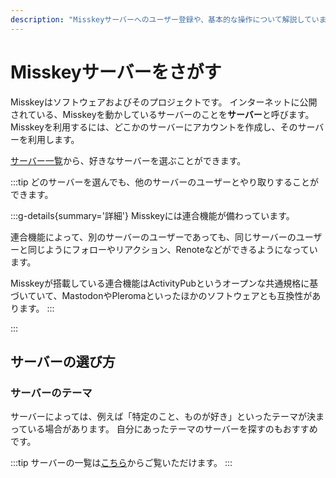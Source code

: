 ```yaml
---
description: "Misskeyサーバーへのユーザー登録や、基本的な操作について解説しています。"
---
```

# Misskeyサーバーをさがす
Misskeyはソフトウェアおよびそのプロジェクトです。
インターネットに公開されている、Misskeyを動かしているサーバーのことを**サーバー**と呼びます。
Misskeyを利用するには、どこかのサーバーにアカウントを作成し、そのサーバーを利用します。

[サーバー一覧](/servers/)から、好きなサーバーを選ぶことができます。

:::tip
どのサーバーを選んでも、他のサーバーのユーザーとやり取りすることができます。

:::g-details{summary='詳細'}
Misskeyには連合機能が備わっています。

連合機能によって、別のサーバーのユーザーであっても、同じサーバーのユーザーと同じようにフォローやリアクション、Renoteなどができるようになっています。

Misskeyが搭載している連合機能はActivityPubというオープンな共通規格に基づいていて、MastodonやPleromaといったほかのソフトウェアとも互換性があります。
:::

:::

## サーバーの選び方
### サーバーのテーマ
サーバーによっては、例えば「特定のこと、ものが好き」といったテーマが決まっている場合があります。
自分にあったテーマのサーバーを探すのもおすすめです。

:::tip
サーバーの一覧は[こちら](/servers/)からご覧いただけます。
:::